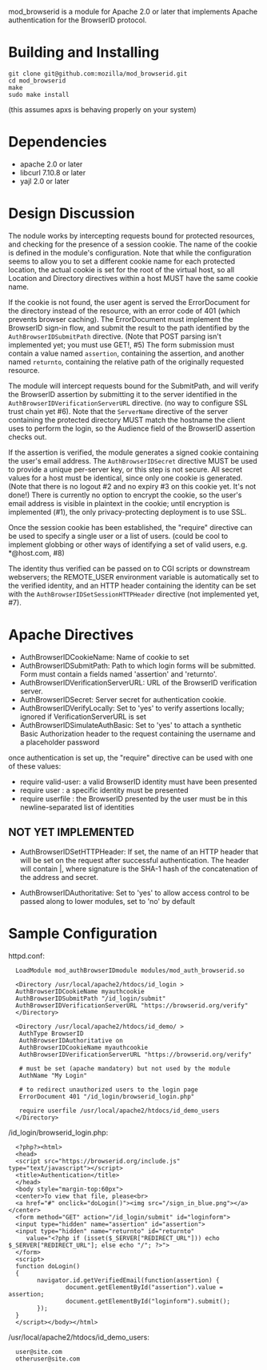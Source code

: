 mod_browserid is a module for Apache 2.0 or later that implements Apache authentication for the BrowserID protocol.

Building and Installing
=======================

```
git clone git@github.com:mozilla/mod_browserid.git
cd mod_browserid
make
sudo make install
```

(this assumes apxs is behaving properly on your system)

Dependencies
============

* apache 2.0 or later
* libcurl 7.10.8 or later
* yajl 2.0 or later

Design Discussion
=================

The nodule works by intercepting requests bound for protected resources, and checking for the presence of a session cookie.  The name of the cookie is defined in the module's configuration.  Note that while the configuration seems to allow you to set a different cookie name for each protected location, the actual cookie is set for the root of the virtual host, so all Location and Directory directives within a host MUST have the same cookie name.

If the cookie is not found, the user agent is served the ErrorDocument for the directory instead of the resource, with an error code of 401 (which prevents browser caching).  The ErrorDocument must implement the BrowserID sign-in flow, and submit the result to the path identified by the `AuthBrowserIDSubmitPath` directive.  (Note that POST parsing isn't implemented yet; you must use GET!, #5)  The form submission must contain a value named `assertion`, containing the assertion, and another named `returnto`, containing the relative path of the originally requested resource.

The module will intercept requests bound for the SubmitPath, and will verify the BrowserID assertion by submitting it to the server identified in the `AuthBrowserIDVerificationServerURL` directive. (no way to configure SSL trust chain yet #6).  Note that the `ServerName` directive of the server containing the protected directory MUST match the hostname the client uses to perform the login, so the Audience field of the BrowserID assertion checks out.  

If the assertion is verified, the module generates a signed cookie containing the user's email address.  The `AuthBrowserIDSecret` directive MUST be used to provide a unique per-server key, or this step is not secure.  All secret values for a host must be identical, since only one cookie is generated.  (Note that there is no logout #2 and no expiry #3 on this cookie yet.  It's not done!)  There is currently no option to encrypt the cookie, so the user's email address is visible in plaintext in the cookie; until encryption is implemented (#1), the only privacy-protecting deployment is to use SSL.

Once the session cookie has been established, the "require" directive can be used to specify a single user or a list of users. (could be cool to implement globbing or other ways of identifying a set of valid users, e.g. *@host.com, #8)

The identity thus verified can be passed on to CGI scripts or downstream webservers; the REMOTE_USER environment variable is automatically set to the verified identity, and an HTTP header containing the identity can be set with the `AuthBrowserIDSetSessionHTTPHeader` directive (not implemented yet, #7).

Apache Directives 
=================

* AuthBrowserIDCookieName:
	Name of cookie to set
* AuthBrowserIDSubmitPath:
	Path to which login forms will be submitted.  Form must contain a fields named 'assertion' and 'returnto'.
* AuthBrowserIDVerificationServerURL:
	URL of the BrowserID verification server.
* AuthBrowserIDSecret:
	Server secret for authentication cookie.
* AuthBrowserIDVerifyLocally:
	Set to 'yes' to verify assertions locally; ignored if VerificationServerURL is set
* AuthBrowserIDSimulateAuthBasic:
  Set to 'yes' to attach a synthetic Basic Authorization header to the request containing the username and a placeholder password

once authentication is set up, the "require" directive can be used with one of these values:

* require valid-user: a valid BrowserID identity must have been presented
* require user <someID>: a specific identity must be presented
* require userfile <path-to-file>: the BrowserID presented by the user must be in this newline-separated list of identities

NOT YET IMPLEMENTED
-------------------

* AuthBrowserIDSetHTTPHeader: 
	If set, the name of an HTTP header that will be set on the request after successful authentication.  The header will
  contain <emailaddress>|<signature>, where signature is the SHA-1 hash of the concatenation of the address and
  secret.

* AuthBrowserIDAuthoritative:
	Set to 'yes' to allow access control to be passed along to lower modules, set to 'no' by default



Sample Configuration
====================

httpd.conf:

```
  LoadModule mod_authBrowserIDmodule modules/mod_auth_browserid.so

  <Directory /usr/local/apache2/htdocs/id_login >
  AuthBrowserIDCookieName myauthcookie
  AuthBrowserIDSubmitPath "/id_login/submit"
  AuthBrowserIDVerificationServerURL "https://browserid.org/verify"
  </Directory>
  
  <Directory /usr/local/apache2/htdocs/id_demo/ >
   AuthType BrowserID
   AuthBrowserIDAuthoritative on
   AuthBrowserIDCookieName myauthcookie
   AuthBrowserIDVerificationServerURL "https://browserid.org/verify"
  
   # must be set (apache mandatory) but not used by the module
   AuthName "My Login"
  
   # to redirect unauthorized users to the login page
   ErrorDocument 401 "/id_login/browserid_login.php"

   require userfile /usr/local/apache2/htdocs/id_demo_users
  </Directory>
```

/id_login/browserid_login.php:

```
  <?php?><html>
  <head>
  <script src="https://browserid.org/include.js" type="text/javascript"></script>
  <title>Authentication</title>
  </head>
  <body style="margin-top:60px">
  <center>To view that file, please<br>
  <a href="#" onclick="doLogin()"><img src="/sign_in_blue.png"></a></center>
  <form method="GET" action="/id_login/submit" id="loginform">
  <input type="hidden" name="assertion" id="assertion">
  <input type="hidden" name="returnto" id="returnto" 
     value="<?php if (isset($_SERVER["REDIRECT_URL"])) echo $_SERVER["REDIRECT_URL"]; else echo "/"; ?>">
  </form>
  <script>
  function doLogin()
  {
        navigator.id.getVerifiedEmail(function(assertion) {
                document.getElementById("assertion").value = assertion;
                document.getElementById("loginform").submit();
        });
  }
  </script></body></html>
```
/usr/local/apache2/htdocs/id_demo_users:

```
  user@site.com
  otheruser@site.com
```